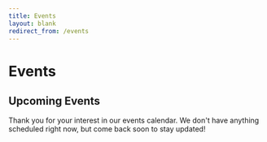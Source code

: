 ```yaml
---
title: Events
layout: blank
redirect_from: /events
---
```


# Events

## Upcoming Events      

Thank you for your interest in our events calendar. We don't have anything scheduled right now, but come back soon to stay updated!    

